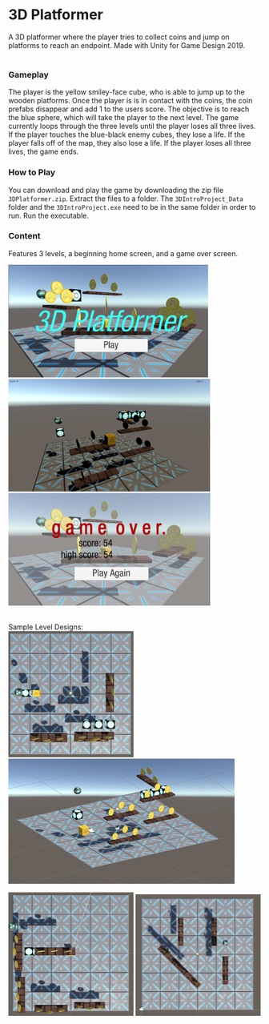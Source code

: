 # 3D Platformer
 A 3D platformer where the player tries to collect coins and jump on platforms to reach an endpoint. Made with Unity for Game Design 2019.<br><br>

### Gameplay
The player is the yellow smiley-face cube, who is able to jump up to the wooden platforms. Once the player is is in contact with the coins, the coin prefabs disappear and add 1 to the users score. The objective is to reach the blue sphere, which will take the player to the next level. The game currently loops through the three levels until the player loses all three lives. If the player touches the blue-black enemy cubes, they lose a life. If the player falls off of the map, they also lose a life. If the player loses all three lives, the game ends.

### How to Play
You can download and play the game by downloading the zip file <code>3DPlatformer.zip</code>. Extract the files to a folder. The <code>3DIntroProject_Data</code> folder and the <code>3DIntroProject.exe</code> need to be in the same folder in order to run. Run the executable.

### Content

Features 3 levels, a beginning home screen, and a game over screen.

<img src = "https://raw.githubusercontent.com/SamP923/Video-Game_3DPlatformer/master/3DPlatformerScreenshots/homescreen.PNG" height = "225">     <img src = "https://raw.githubusercontent.com/SamP923/Video-Game_3DPlatformer/master/3DPlatformerScreenshots/gameplay.PNG" height= "225">      <img src = "https://raw.githubusercontent.com/SamP923/Video-Game_3DPlatformer/master/3DPlatformerScreenshots/gameover.PNG" height= "225"><br><br>

Sample Level Designs:<br>
<img src = "https://raw.githubusercontent.com/SamP923/Video-Game_3DPlatformer/master/3DPlatformerScreenshots/level2_topview.PNG" width = "250">     <img src = "https://raw.githubusercontent.com/SamP923/Video-Game_3DPlatformer/master/3DPlatformerScreenshots/level2_sideview.PNG" height = "250"><br>

<img src = "https://raw.githubusercontent.com/SamP923/Video-Game_3DPlatformer/master/3DPlatformerScreenshots/level1.PNG" width = "250">     <img src = "https://raw.githubusercontent.com/SamP923/Video-Game_3DPlatformer/master/3DPlatformerScreenshots/level3.PNG" width = "250">
